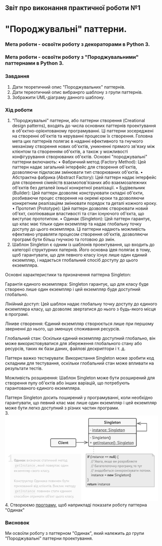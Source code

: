 ## Звіт про виконання практичної роботи №1
# "Породжувальні" паттерни.

### Мета роботи - освоїти роботу з декораторами в Python 3.
### Мета роботи - освоїти роботу з "Породжувальними" паттернами в Python 3.

### Завдання
1. Дати теоретичний опис "Породжувальних" паттернів.
2. Дати тереотичний опис вибранрго шаблону з групи паттернів.
3. Зображити UML-діаграму данного шаблону.

### Хід роботи
1. "Породжувальні" паттерни, або паттерни створення (Creational design patterns), входять до числа основних паттернів проектування в об'єктно-орієнтованому програмуванні. Ці паттерни зосереджені на створенні об'єктів та керуванні процесом їх створення. Головна мета цих паттернів полягає в наданні ефективного та гнучкого механізму створення нових об'єктів, уникненні прямого зв'язку між клієнтом та створенням об'єктів, а також у можливості конфігурування створюваних об'єктів.
Основні "породжувальні" паттерни включають:
• Фабричний метод (Factory Method): Цей паттерн надає загальний інтерфейс для створення об'єктів, дозволяючи підкласам змінювати тип створюваних об'єктів.
• Абстрактна фабрика (Abstract Factory): Цей паттерн надає інтерфейс для створення сімейств взаємопов'язаних або взаємозалежних об'єктів без деталей їхньої конкретної реалізації.
• Будівельник (Builder): Цей паттерн дозволяє конструювати складні об'єкти, розбиваючи процес створення на окремі кроки та дозволяючи конкретним реалізаціям змінювати порядок та деталі кожного кроку.
• Прототип (Prototype): Цей паттерн дозволяє створювати новий об'єкт, скопіювавши властивості та стан існуючого об'єкта, що виступає прототипом.
• Одинак (Singleton): Цей паттерн гарантує, що клас має тільки один екземпляр та надає глобальну точку доступу до цього екземпляра.
Ці паттерни надають можливість ефективно управляти процесом створення об'єктів, дозволяючи програмі бути більш гнучкою та готовою до змін.
2. Шаблон Singleton є одним із шаблонів проектування, що входить до категорії структурних патернів. Його основна ідея полягає в тому, щоб гарантувати, що для певного класу існує лише один єдиний екземпляр, і надається глобальний спосіб доступу до цього екземпляра.

Основні характеристики та призначення паттерна Singleton:

Гарантія єдиного екземпляра: Singleton гарантує, що для класу буде створено лише один екземпляр і цей екземпляр буде доступний глобально.

Лінійний доступ: Цей шаблон надає глобальну точку доступу до єдиного екземпляра класу, що дозволяє звертатися до нього з будь-якого місця в програмі.

Ліниве створення: Єдиний екземпляр створюється лише при першому зверненні до нього, що зменшує споживання ресурсів.

Глобальний стан: Оскільки єдиний екземпляр доступний глобально, він може використовуватися для збереження глобального стану або ресурсів, таких як бази даних, файлові дескриптори і т. д.

Паттерн важко тестирувати: Використання Singleton може зробити код складним для тестування, оскільки глобальний стан може впливати на результати тестів.

Можливість розширення: Шаблон Singleton може бути розширений для створення пулу об'єктів або інших варіацій, що потребують гарантованого єдиного екземпляра.

Паттерн Singleton досить поширений у програмуванні, коли необхідно гарантувати, що певний клас має лише один екземпляр і цей екземпляр може бути легко доступний з різних частин програми.        
3. ![UML-діаграма паттерна "Одинак"](lab1.png)        
4. Створюємо [програму](lab1.py), щоб наприкладі показати роботу паттерна "Одинак"
### Висновок
Ми освоїли роботу з паттерном "Одинак", який належить до групи "Породжувальні" паттерни проектування.
